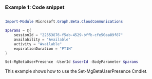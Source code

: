 ### Example 1: Code snippet

```powershell

Import-Module Microsoft.Graph.Beta.CloudCommunications

$params = @{
	sessionId = "22553876-f5ab-4529-bffb-cfe50aa89f87"
	availability = "Available"
	activity = "Available"
	expirationDuration = "PT1H"
}

Set-MgBetaUserPresence -UserId $userId -BodyParameter $params

```
This example shows how to use the Set-MgBetaUserPresence Cmdlet.

